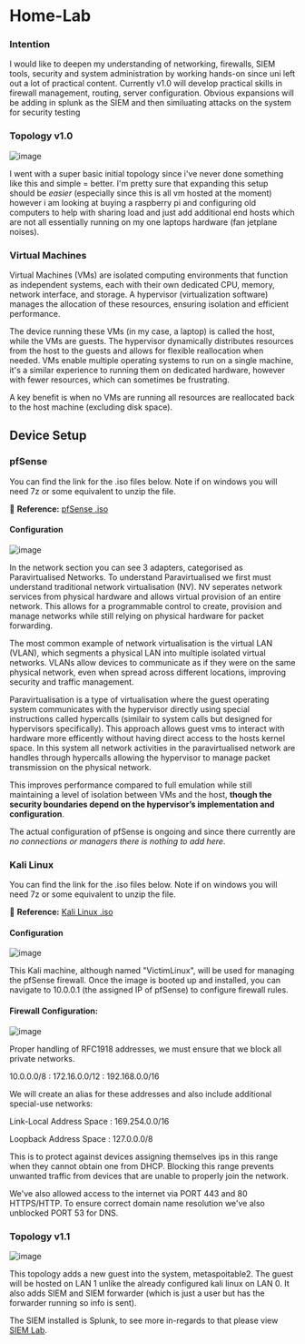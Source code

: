 # Home-Lab
### Intention
I would like to deepen my understanding of networking, firewalls, SIEM tools, security and system administration by working hands-on since uni left out a lot of practical content. Currently v1.0 will develop practical skills in firewall management, routing, server configuration. Obvious expansions will be adding in splunk as the SIEM and then similuating attacks on the system for security testing

### Topology v1.0
<img alt="image" src="https://github.com/user-attachments/assets/07ce89a7-71f3-41a2-b17b-4e6d25410171"/>

I went with a super basic initial topology since i've never done something like this and simple = better. I'm pretty sure that expanding this setup should be *easier* (especially since this is all vm hosted at the moment) however i am looking at buying a raspberry pi and configuring old computers to help with sharing load and just add additional end hosts which are not all essentially running on my one laptops hardware (fan jetplane noises).

### Virtual Machines
Virtual Machines (VMs) are isolated computing environments that function as independent systems, each with their own dedicated CPU, memory, network interface, and storage. A hypervisor (virtualization software) manages the allocation of these resources, ensuring isolation and efficient performance.

The device running these VMs (in my case, a laptop) is called the host, while the VMs are guests. The hypervisor dynamically distributes resources from the host to the guests and allows for flexible reallocation when needed. VMs enable multiple operating systems to run on a single machine, it's a similar experience to running them on dedicated hardware, however with fewer resources, which can sometimes be frustrating. 

A key benefit is when no VMs are running all resources are reallocated back to the host machine (excluding disk space). 

## Device Setup
### pfSense
You can find the link for the .iso files below. Note if on windows you will need 7z or some equivalent to unzip the file. 

🔗 **Reference:** [pfSense .iso](https://atxfiles.netgate.com/mirror/downloads/) 

#### Configuration 
<img alt="image" src="https://github.com/user-attachments/assets/904781d7-a48c-46a0-8099-60872cd85520"/>

In the network section you can see 3 adapters, categorised as Paravirtualised Networks. To understand Paravirtualised we first must understand traditional network virtualisation (NV). NV seperates network services from physical hardware and allows virtual provision of an entire network. This allows for a programmable control to create, provision and manage networks while still relying on physical hardware for packet forwarding.  

The most common example of network virtualisation is the virtual LAN (VLAN), which segments a physical LAN into multiple isolated virtual networks. VLANs allow devices to communicate as if they were on the same physical network, even when spread across different locations, improving security and traffic management.

Paravirtualisation is a type of virtualisation where the guest operating system communicates with the hypervisor directly using special instructions called hypercalls (similair to system calls but designed for hypervisors specifically). This approach allows guest vms to interact with hardware more efficently without having direct access to the hosts kernel space. In this system all network activities in the paravirtualised network are handles through hypercalls allowing the hypervisor to manage packet transmission on the physical network. 

This improves performance compared to full emulation while still maintaining a level of isolation between VMs and the host, **though the security boundaries depend on the hypervisor’s implementation and configuration**. 

The actual configuration of pfSense is ongoing and since there currently are *no connections or managers there is nothing to add here*.

### Kali Linux
You can find the link for the .iso files below. Note if on windows you will need 7z or some equivalent to unzip the file. 

🔗 **Reference:** [Kali Linux .iso](https://www.kali.org/get-kali/#kali-installer-images) 

#### Configuration 
<img alt="image" src="https://github.com/user-attachments/assets/bfec9081-2dcc-4cb0-aee4-1e0782b11032"/>

This Kali machine, although named "VictimLinux", will be used for managing the pfSense firewall. Once the image is booted up and installed, you can navigate to 10.0.0.1 (the assigned IP of pfSense) to configure firewall rules.

#### Firewall Configuration:
<img alt="image" src="https://github.com/user-attachments/assets/b1de165d-7811-4f11-b9b1-0dab8cb2adec" />

Proper handling of RFC1918 addresses, we must ensure that we block all private networks.

10.0.0.0/8 : 172.16.0.0/12 : 192.168.0.0/16

We will create an alias for these addresses and also include additional special-use networks:

Link-Local Address Space : 169.254.0.0/16 

Loopback Address Space : 127.0.0.0/8

This is to protect against devices assigning themselves ips in this range when they cannot obtain one from DHCP. Blocking this range prevents unwanted traffic from devices that are unable to properly join the network. 

We've also allowed access to the internet via PORT 443 and 80 HTTPS/HTTP. To ensure correct domain name resolution we've also unblocked PORT 53 for DNS.


### Topology v1.1
<img alt="image" src="https://github.com/user-attachments/assets/2b169f7c-c125-4e4b-9e51-1dbaf7638d86" />


This topology adds a new guest into the system, metaspoitable2. The guest will be hosted on LAN 1 unlike the already configured kali linux on LAN 0. It also adds SIEM and SIEM forwarder (which is just a user but has the forwarder running so info is sent). 

The SIEM installed is Splunk, to see more in-regards to that please view [SIEM Lab](https://github.com/hopsypopsy8/Detection-and-Mitigation-Lab/tree/main).


